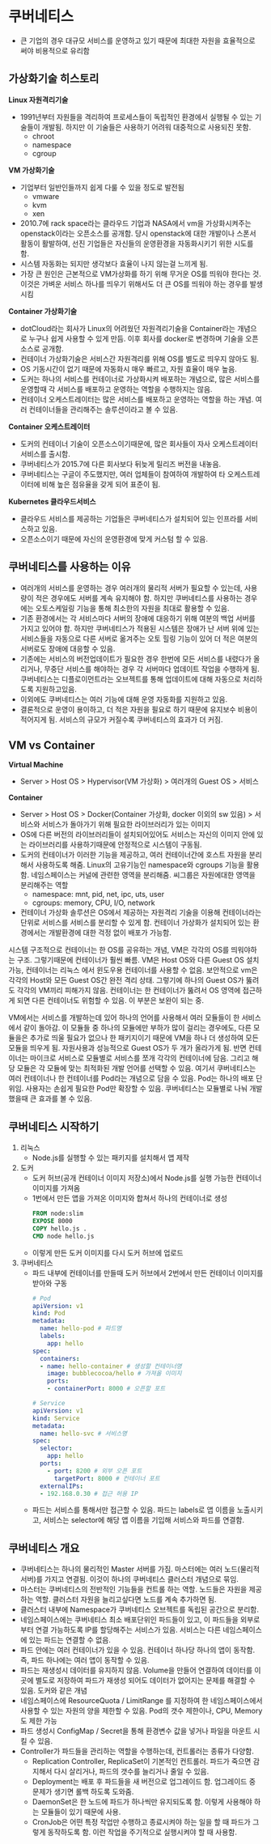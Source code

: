 # 쿠버네티스
- 큰 기업의 경우 대규모 서비스를 운영하고 있기 때문에 최대한 자원을 효율적으로 써야 비용적으로 유리함

## 가상화기술 히스토리
**Linux 자원격리기술**
- 1991년부터 자원들을 격리하여 프로세스들이 독립적인 환경에서 실행될 수 있는 기술들이 개발됨. 하지만 이 기술들은 사용하기 어려워 대중적으로 사용되진 못함.
  - chroot
  - namespace
  - cgroup

**VM 가상화기술**
- 기업부터 일반인들까지 쉽게 다룰 수 있을 정도로 발전됨
  - vmware
  - kvm
  - xen
- 2010.7에 rack space라는 클라우드 기업과 NASA에서 vm을 가상화시켜주는 openstack이라는 오픈소스를 공개함. 당시 openstack에 대한 개발이나 스폰서 활동이 활발하여, 선진 기업들은 자신들의 운영환경을 자동화시키기 위한 시도를 함.
- 시스템 자동화는 되지만 생각보다 효율이 나지 않는걸 느끼게 됨.
- 가장 큰 원인은 근본적으로 VM가상화를 하기 위해 무거운 OS를 띄워야 한다는 것. 이것은 가벼운 서비스 하나를 띄우기 위해서도 더 큰 OS를 띄워야 하는 경우를 발생시킴

**Container 가상화기술**
- dotCloud라는 회사가 Linux의 어려웠던 자원격리기술을 Container라는 개념으로 누구나 쉽게 사용할 수 있게 만듬. 이후 회사를 docker로 변경하며 기술을 오픈소스로 공개함.
- 컨테이너 가상화기술은 서비스간 자원격리를 위해 OS를 별도로 띄우지 않아도 됨.
- OS 기동시간이 없기 때문에 자동화시 매우 빠르고, 자원 효율이 매우 높음.
- 도커는 하나의 서비스를 컨테이너로 가상화시켜 배포하는 개념으로, 많은 서비스를 운영할때 각 서비스를 배포하고 운영하는 역할을 수행하지는 않음.
- 컨테이너 오케스트레이터는 많은 서비스를 배포하고 운영하는 역할을 하는 개념. 여러 컨테이너들을 관리해주는 솔루션이라고 볼 수 있음.

**Container 오케스트레이터**
- 도커의 컨테이너 기술이 오픈소스이기때문에, 많은 회사들이 자사 오케스트레이터 서비스를 출시함.
- 쿠버네티스가 2015.7에 다른 회사보다 뒤늦게 릴리즈 버전을 내놓음.
- 쿠버네티스는 구글이 주도했지만, 여러 업체들이 참여하여 개발하여 타 오케스트레이터에 비해 높은 점유율을 갖게 되어 표준이 됨.

**Kubernetes 클라우드서비스**
- 클라우드 서비스를 제공하는 기업들은 쿠버네티스가 설치되어 있는 인프라를 서비스하고 있음.
- 오픈소스이기 때문에 자신의 운영환경에 맞게 커스텀 할 수 있음.

## 쿠버네티스를 사용하는 이유
- 여러개의 서비스를 운영하는 경우 여러개의 물리적 서버가 필요할 수 있는데, 사용량이 적은 경우에도 서버를 계속 유지해야 함. 하지만 쿠버네티스를 사용하는 경우에는 오토스케일링 기능을 통해 최소한의 자원을 최대로 활용할 수 있음.
- 기존 환경에서는 각 서비스마다 서버의 장애에 대응하기 위해 여분의 백업 서버를 가지고 있어야 함. 하지만 쿠버네티스가 적용된 시스템은 장애가 난 서버 위에 있는 서비스들을 자동으로 다른 서버로 옮겨주는 오토 힐링 기능이 있어 더 적은 여분의 서버로도 장애에 대응할 수 있음.
- 기존에는 서비스의 버전업데이트가 필요한 경우 한번에 모든 서비스를 내렸다가 올리거나, 무중단 서비스를 해야하는 경우 각 서버마다 업데이트 작업을 수행하게 됨. 쿠버네티스는 디플로이먼트라는 오브젝트를 통해 업데이트에 대해 자동으로 처리하도록 지원하고있음.
- 이외에도 쿠버네티스는 여러 기능에 대해 운영 자동화를 지원하고 있음.
- 결론적으로 운영이 용이하고, 더 적은 자원을 필요로 하기 때문에 유지보수 비용이 적어지게 됨. 서비스의 규모가 커질수록 쿠버네티스의 효과가 더 커짐.

## VM vs Container
**Virtual Machine**
- Server > Host OS > Hypervisor(VM 가상화) > 여러개의 Guest OS > 서비스

**Container**
- Server > Host OS > Docker(Container 가상화, docker 이외의 sw 있음) > 서비스와 서비스가 돌아가기 위해 필요한 라이브러리가 있는 이미지
- OS에 다른 버전의 라이브러리들이 설치되어있어도 서비스는 자신의 이미지 안에 있는 라이브러리를 사용하기때문에 안정적으로 시스템이 구동됨.
- 도커의 컨테이너가 이러한 기능을 제공하고, 여러 컨테이너간에 호스트 자원을 분리해서 사용하도록 해줌. Linux의 고유기능인 namespace와 cgroups 기능을 활용함. 네임스페이스는 커널에 관련한 영역을 분리해줌. 씨그룹은 자원에대한 영역을 분리해주는 역할
  - namespace: mnt, pid, net, ipc, uts, user
  - cgroups: memory, CPU, I/O, network
- 컨테이너 가상화 솔루션은 OS에서 제공하는 자원격리 기술을 이용해 컨테이너라는 단위로 서비스를 서비스를 분리할 수 있게 함. 컨테이너 가상화가 설치되어 있는 환경에서는 개발환경에 대한 걱정 없이 배포가 가능함.

시스템 구조적으로 컨테이너는 한 OS를 공유하는 개념, VM은 각각의 OS를 띄워야하는 구조. 그렇기때문에 컨테이너가 훨씬 빠름. VM은 Host OS와 다른 Guest OS 설치 가능, 컨테이너는 리눅스 에서 윈도우용 컨테이너를 사용할 수 없음. 보안적으로 vm은 각각의 Host와 모든 Guest OS간 완전 격리 상태. 그렇기에 하나의 Guest OS가 뚫려도 각각의 VM끼리 피해가지 않음. 컨테이너는 한 컨테이너가 뚫려서 OS 영역에 접근하게 되면 다른 컨테이너도 위험할 수 있음. 이 부분은 보완이 되는 중.

VM에서는 서비스를 개발하는데 있어 하나의 언어를 사용해서 여러 모듈들이 한 서비스에서 같이 돌아감. 이 모듈들 중 하나의 모듈에만 부하가 많이 걸리는 경우에도, 다른 모듈을은 추가로 띄울 필요가 없으나 한 패키지이기 때문에 VM을 하나 더 생성하여 모든 모듈을 띄우게 됨. 자원사용과 성능적으로 Guest OS가 두 개가 올라가게 됨. 반면 컨테이너는 마이크로 서비스로 모듈별로 서비스를 쪼개 각각의 컨테이너에 담음. 그리고 해당 모듈은 각 모듈에 맞는 최적화된 개발 언어를 선택할 수 있음. 여기서 쿠버네티스는 여러 컨테이너나 한 컨테이너를 Pod라는 개념으로 담을 수 있음. Pod는 하나의 배포 단위임. 사용자는 손쉽게 필요한 Pod만 확장할 수 있음. 쿠버네티스는 모듈별로 나눠 개발했을때 큰 효과를 볼 수 있음.

## 쿠버네티스 시작하기
1. 리눅스
   - Node.js를 실행할 수 있는 패키지를 설치해서 앱 제작 
2. 도커
   - 도커 허브(공개 컨테이너 이미지 저장소)에서 Node.js를 실행 가능한 컨테이너 이미지를 가져옴
   - 1번에서 만든 앱을 가져온 이미지와 합쳐서 하나의 컨테이너로 생성
      ```Dockerfile
      FROM node:slim
      EXPOSE 8000
      COPY hello.js .
      CMD node hello.js
      ```
    - 이렇게 만든 도커 이미지를 다시 도커 허브에 업로드
3. 쿠버네티스
   - 파드 내부에 컨테이너를 만들때 도커 허브에서 2번에서 만든 컨테이너 이미지를 받아와 구동 
      ```yml
      # Pod
      apiVersion: v1
      kind: Pod
      metadata:
        name: hello-pod # 파드명
        labels:
          app: hello
      spec:
        containers:
        - name: hello-container # 생성할 컨테이너명
          image: bubblecocoa/hello # 가져올 이미지
          ports:
          - containerPort: 8000 # 오픈할 포트
      ```
      ```yml
      # Service
      apiVersion: v1
      kind: Service
      metadata:
        name: hello-svc # 서비스명
      spec:
        selector:
          app: hello
        ports:
          - port: 8200 # 외부 오픈 포트
            targetPort: 8000 # 컨테이너 포트
        externalIPs:
        - 192.168.0.30 # 접근 허용 IP
      ```
   - 파드는 서비스를 통해서만 접근할 수 있음. 파드는 labels로 앱 이름을 노출시키고, 서비스는 selector에 해당 앱 이름을 기입해 서비스와 파드를 연결함.

## 쿠버네티스 개요
- 쿠버네티스는 하나의 물리적인 Master 서버를 가짐. 마스터에는 여러 노드(물리적 서버)를 가지고 연결됨. 이것이 하나의 쿠버네티스 클러스터 개념으로 묶임.
- 마스터는 쿠버네티스의 전반적인 기능들을 컨트롤 하는 역할. 노드들은 자원을 제공하는 역할. 클러스터 자원을 늘리고싶다면 노드를 계속 추가하면 됨.
- 클러스터 내부에 Namespace가 쿠버네티스 오브젝트를 독립된 공간으로 분리함.
- 네임스페이스에는 쿠버네티스 최소 배포단위인 파드들이 있고, 이 파드들을 외부로부터 연결 가능하도록 IP를 할당해주는 서비스가 있음. 서비스는 다른 네임스페이스에 있는 파드는 연결할 수 없음.
- 파드 안에는 여러 컨테이너가 있을 수 있음. 컨테이너 하나당 하나의 앱이 동작함. 즉, 파드 하나에는 여러 앱이 동작할 수 있음.
- 파드는 재생성시 데이터를 유지하지 않음. Volume을 만들어 연결하여 데이터를 이곳에 별도로 저장하여 파드가 재생성 되어도 데이터가 없어지는 문제를 해결할 수 있음. 도커와 같은 개념
- 네임스페이스에 ResourceQuota / LimitRange 를 지정하여 한 네임스페이스에서 사용할 수 있는 자원의 양을 제한할 수 있음. Pod의 갯수 제한이나, CPU, Memory도 제한 가능
- 파드 생성시 ConfigMap / Secret을 통해 환경변수 값을 넣거나 파일을 마운트 시킬 수 있음. 
- Controller가 파드들을 관리하는 역할을 수행하는데, 컨트롤러는 종류가 다양함.
  - Replication Controller, ReplicaSet이 기본적인 컨트롤러. 파드가 죽으면 감지해서 다시 살리거나, 파드의 갯수를 늘리거나 줄일 수 있음.
  - Deployment는 배포 후 파드들을 새 버전으로 업그레이드 함. 업그레이드 중 문제가 생기면 롤백 하도록 도와줌.
  - DaemonSet은 한 노드에 파드가 하나씩만 유지되도록 함. 이렇게 사용해야 하는 모듈들이 있기 때문에 사용.
  - CronJob은 어떤 특정 작업만 수행하고 종료시켜야 하는 일을 할 때 파드가 그렇게 동작하도록 함. 이런 작업을 주기적으로 실행시켜야 할 때 사용함.